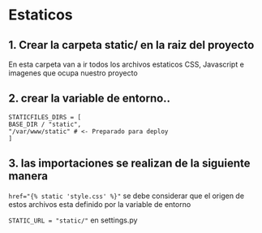 # **Estaticos**

## **1. Crear la carpeta static/ en la raiz del proyecto**

En esta carpeta van a ir todos los archivos estaticos CSS, Javascript e imagenes que ocupa nuestro proyecto

## **2. crear la variable de entorno..**

```
STATICFILES_DIRS = [
BASE_DIR / "static",
"/var/www/static" # <- Preparado para deploy
]
```

## **3. las importaciones se realizan de la siguiente manera**

`href="{% static 'style.css' %}"`
se debe considerar que el origen de estos archivos esta definido por la variable de entorno

`STATIC_URL = "static/"` en settings.py
